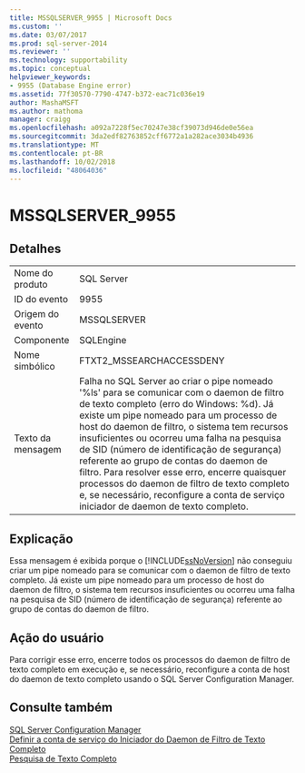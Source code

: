 ```yaml
---
title: MSSQLSERVER_9955 | Microsoft Docs
ms.custom: ''
ms.date: 03/07/2017
ms.prod: sql-server-2014
ms.reviewer: ''
ms.technology: supportability
ms.topic: conceptual
helpviewer_keywords:
- 9955 (Database Engine error)
ms.assetid: 77f30570-7790-4747-b372-eac71c036e19
author: MashaMSFT
ms.author: mathoma
manager: craigg
ms.openlocfilehash: a092a7228f5ec70247e38cf39073d946de0e56ea
ms.sourcegitcommit: 3da2edf82763852cff6772a1a282ace3034b4936
ms.translationtype: MT
ms.contentlocale: pt-BR
ms.lasthandoff: 10/02/2018
ms.locfileid: "48064036"
---
```

# <a name="mssqlserver9955"></a>MSSQLSERVER_9955
    
## <a name="details"></a>Detalhes  
  
|||  
|-|-|  
|Nome do produto|SQL Server|  
|ID do evento|9955|  
|Origem do evento|MSSQLSERVER|  
|Componente|SQLEngine|  
|Nome simbólico|FTXT2_MSSEARCHACCESSDENY|  
|Texto da mensagem|Falha no SQL Server ao criar o pipe nomeado '%ls' para se comunicar com o daemon de filtro de texto completo (erro do Windows: %d). Já existe um pipe nomeado para um processo de host do daemon de filtro, o sistema tem recursos insuficientes ou ocorreu uma falha na pesquisa de SID (número de identificação de segurança) referente ao grupo de contas do daemon de filtro. Para resolver esse erro, encerre quaisquer processos do daemon de filtro de texto completo e, se necessário, reconfigure a conta de serviço iniciador de daemon de texto completo.|  
  
## <a name="explanation"></a>Explicação  
 Essa mensagem é exibida porque o [!INCLUDE[ssNoVersion](../../includes/ssnoversion-md.md)] não conseguiu criar um pipe nomeado para se comunicar com o daemon de filtro de texto completo. Já existe um pipe nomeado para um processo de host do daemon de filtro, o sistema tem recursos insuficientes ou ocorreu uma falha na pesquisa de SID (número de identificação de segurança) referente ao grupo de contas do daemon de filtro.  
  
## <a name="user-action"></a>Ação do usuário  
 Para corrigir esse erro, encerre todos os processos do daemon de filtro de texto completo em execução e, se necessário, reconfigure a conta de host do daemon de texto completo usando o SQL Server Configuration Manager.  
  
## <a name="see-also"></a>Consulte também  
 [SQL Server Configuration Manager](../sql-server-configuration-manager.md)   
 [Definir a conta de serviço do Iniciador do Daemon de Filtro de Texto Completo](../search/set-the-service-account-for-the-full-text-filter-daemon-launcher.md)   
 [Pesquisa de Texto Completo](../search/full-text-search.md)  
  
  
